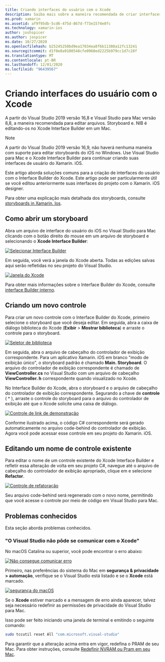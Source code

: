 ```yaml
---
title: Criando interfaces do usuário com o Xcode
description: Saiba mais sobre a maneira recomendada de criar interfaces de usuário do iOS diretamente usando o Xcode em um Mac.
ms.prod: xamarin
ms.assetid: af9f95db-5cd6-475d-867d-f73e1574e8fc
ms.technology: xamarin-ios
author: joshspicer
ms.author: jospicer
ms.date: 10/27/2020
ms.openlocfilehash: b25245250bd9ea17034ea8f6b11388a12fc13241
ms.sourcegitcommit: d1f0e0a9100548cfe0960ed2225b979cc1d7c28f
ms.translationtype: MT
ms.contentlocale: pt-BR
ms.lasthandoff: 12/01/2020
ms.locfileid: "96439567"
---
```

# <a name="designing-user-interfaces-with-xcode"></a>Criando interfaces do usuário com o Xcode

A partir do Visual Studio 2019 versão 16,8 e Visual Studio para Mac versão 8,8, a maneira recomendada para editar arquivos. Storyboard e. NIB é editando-os no Xcode Interface Builder em um Mac.

> [!NOTE]
> A partir do Visual Studio 2019 versão 16,9, não haverá nenhuma maneira com suporte para editar storyboards do iOS no Windows. Use Visual Studio para Mac e o Xcode Interface Builder para continuar criando suas interfaces de usuário do Xamarin. iOS.

Este artigo aborda soluções comuns para a criação de interfaces do usuário com o Interface Builder do Xcode.  Este artigo pode ser particularmente útil se você editou anteriormente suas interfaces do projeto com o Xamarin. iOS designer. 

Para obter uma explicação mais detalhada dos storyboards, consulte [storyboards in Xamarin. Ios](./indepth-storyboard.md).

## <a name="how-to-open-a-storyboard"></a>Como abrir um storyboard 

Abra um arquivo de interface do usuário do iOS no Visual Studio para Mac clicando com o botão direito do mouse em um arquivo de storyboard e selecionando o **Xcode Interface Builder**:

[![Selecionar Interface Builder](images/select-interface-builder.png)](images/select-interface-builder.png#lightbox)

Em seguida, você verá a janela do Xcode aberta. Todas as edições salvas aqui serão refletidas no seu projeto do Visual Studio.

[![Janela do Xcode](images/xcode.png)](images/xcode.png#lightbox)

Para obter mais informações sobre o Interface Builder do Xcode, consulte [interface Builder interno](https://developer.apple.com/xcode/interface-builder/).

## <a name="creating-a-new-control"></a>Criando um novo controle

Para criar um novo controle com o Interface Builder do Xcode, primeiro selecione o storyboard que você deseja editar. Em seguida, abra a caixa de diálogo biblioteca do Xcode (**Exibir**  >  **Mostrar biblioteca**) e arraste o controle para o storyboard.

[![Seletor de biblioteca](images/library-picker.png)](images/library-picker.png#lightbox)

Em seguida, abra o arquivo de cabeçalho do controlador de exibição correspondente.  Para um aplicativo Xamarin. iOS em branco "modo de exibição único", o storyboard padrão é chamado **Main. Storyboard**. O arquivo do controlador de exibição correspondente é chamado de **ViewController.cs** no Visual Studio com um arquivo de cabeçalho **ViewController. h** correspondente quando visualizado no Xcode.

No Interface Builder do Xcode, abra o storyboard e o arquivo de cabeçalho do controlador de exibição correspondente.  Segurando a chave de **controle** ( **^** ), arraste o controle do storyboard para o arquivo do controlador de exibição até que o Xcode solicite uma caixa de diálogo.

[![Controle de link de demonstração](images/demo-link-control.gif)](images/demo-link-control.gif#lightbox)

Conforme ilustrado acima, o código C# correspondente será gerado automaticamente no arquivo code-behind do controlador de exibição.  Agora você pode acessar esse controle em seu projeto do Xamarin. iOS.

## <a name="editing-an-existing-controls-name"></a>Editando um nome de controle existente

Para editar o nome de um controle existente do Xcode Interface Builder e refletir essa alteração de volta em seu projeto C#, navegue até o arquivo de cabeçalho do controlador de exibição apropriado, clique em e selecione **Refactor**.   

[![Controle de refatoração](images/refactor-control.png)](images/refactor-control.png#lightbox)

Seu arquivo code-behind será regenerado com o novo nome, permitindo que você acesse o controle por meio de código em Visual Studio para Mac.

## <a name="known-problems"></a>Problemas conhecidos

Esta seção aborda problemas conhecidos.

### <a name="visual-studio-could-not-communicate-with-xcode"></a>"O Visual Studio não pôde se comunicar com o Xcode"

No macOS Catalina ou superior, você pode encontrar o erro abaixo:

[![Não consegue comunicar erro](images/could-not-communicate.png)](images/could-not-communicate.png#lightbox)

Primeiro, nas preferências do sistema do Mac em **segurança & privacidade > automação**, verifique se o Visual Studio está listado e se o **Xcode** está marcado.

[![segurança do macOS](images/macos-security.png)](images/macos-security.png#lightbox)

Se o **Xcode** estiver marcado e a mensagem de erro ainda aparecer, talvez seja necessário redefinir as permissões de privacidade do Visual Studio para Mac.

Isso pode ser feito iniciando uma janela de terminal e emitindo o seguinte comando:

```bash
sudo tccutil reset All "com.microsoft.visual-studio"
```

Para garantir que a alteração acima entra em vigor, redefina o PRAM de seu Mac. Para obter instruções, consulte [Redefinir NVRAM ou Pram em seu Mac](https://support.apple.com/HT204063).
